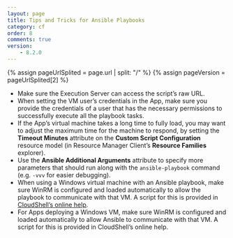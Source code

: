 ```yaml
---
layout: page
title: Tips and Tricks for Ansible Playbooks
category: cf
order: 8
comments: true
version:
    - 8.2.0
---
```


{% assign pageUrlSplited = page.url | split: "/" %}
{% assign pageVersion = pageUrlSplited[2] %}

* Make sure the Execution Server can access the script’s raw URL.
* When setting the VM user’s credentials in the App, make sure you provide the credentials of a user that has the necessary permissions to successfully execute all the playbook tasks.
* If the App’s virtual machine takes a long time to fully load, you may want to adjust the maximum time for the machine to respond, by setting the **Timeout Minutes** attribute on the **Custom Script Configuration** resource model (in Resource Manager Client’s **Resource Families** explorer).
* Use the **Ansible Additional Arguments** attribute to specify more parameters that should run along with the `ansible-playbook` command (e.g. `-vvv` for easier debugging).
* When using a Windows virtual machine with an Ansible playbook, make sure WinRM is configured and loaded automatically to allow the playbook to communicate with that VM. A script for this is provided in [CloudShell’s online help](http://help.quali.com/Online%20Help/8.2.0.3290/Portal/Content/Admn/Cnfg-WinRM-for-Ansible.htm?Highlight=winrm). 
* For Apps deploying a Windows VM, make sure WinRM is configured and loaded automatically to allow Ansible to communicate with that VM. A script for this is provided in CloudShell’s online help.
